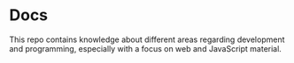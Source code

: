 # Docs
This repo contains knowledge about different areas regarding development and programming, especially with a focus on web and JavaScript material.